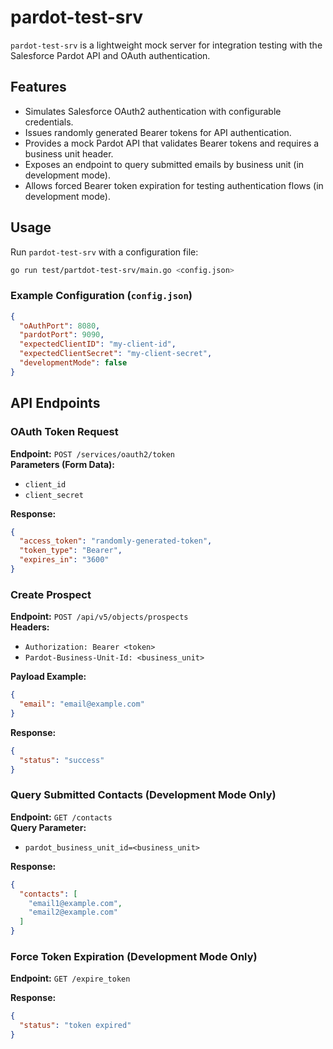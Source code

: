 # pardot-test-srv

`pardot-test-srv` is a lightweight mock server for integration testing with the Salesforce Pardot API and OAuth authentication.

## Features

- Simulates Salesforce OAuth2 authentication with configurable credentials.
- Issues randomly generated Bearer tokens for API authentication.
- Provides a mock Pardot API that validates Bearer tokens and requires a business unit header.
- Exposes an endpoint to query submitted emails by business unit (in development mode).
- Allows forced Bearer token expiration for testing authentication flows (in development mode).

## Usage

Run `pardot-test-srv` with a configuration file:
```sh
go run test/partdot-test-srv/main.go <config.json>
```

### Example Configuration (`config.json`)

```json
{
  "oAuthPort": 8080,
  "pardotPort": 9090,
  "expectedClientID": "my-client-id",
  "expectedClientSecret": "my-client-secret",
  "developmentMode": false
}
```

## API Endpoints

### OAuth Token Request

**Endpoint:** `POST /services/oauth2/token`  
**Parameters (Form Data):**  
- `client_id`
- `client_secret`

**Response:**
```json
{
  "access_token": "randomly-generated-token",
  "token_type": "Bearer",
  "expires_in": "3600"
}
```

### Create Prospect

**Endpoint:** `POST /api/v5/objects/prospects`  
**Headers:**
- `Authorization: Bearer <token>`
- `Pardot-Business-Unit-Id: <business_unit>`

**Payload Example:**
```json
{
  "email": "email@example.com"
}
```

**Response:**
```json
{
  "status": "success"
}
```

### Query Submitted Contacts (Development Mode Only)

**Endpoint:** `GET /contacts`  
**Query Parameter:**  
- `pardot_business_unit_id=<business_unit>`

**Response:**
```json
{
  "contacts": [
    "email1@example.com",
    "email2@example.com"
  ]
}
```

### Force Token Expiration (Development Mode Only)

**Endpoint:** `GET /expire_token`  

**Response:**
```json
{
  "status": "token expired"
}
```